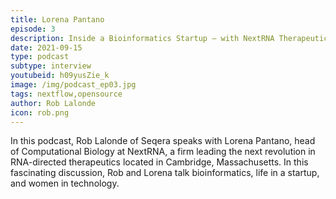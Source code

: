 ```yaml
---
title: Lorena Pantano
episode: 3
description: Inside a Bioinformatics Startup – with NextRNA Therapeutics
date: 2021-09-15
type: podcast
subtype: interview
youtubeid: h09yusZie_k
image: /img/podcast_ep03.jpg
tags: nextflow,opensource
author: Rob Lalonde
icon: rob.png
---
```


In this podcast, Rob Lalonde of Seqera speaks with Lorena Pantano, head of Computational Biology at NextRNA, a firm leading the next revolution in RNA-directed therapeutics located in Cambridge, Massachusetts. In this fascinating discussion, Rob and Lorena talk bioinformatics, life in a startup, and women in technology.
